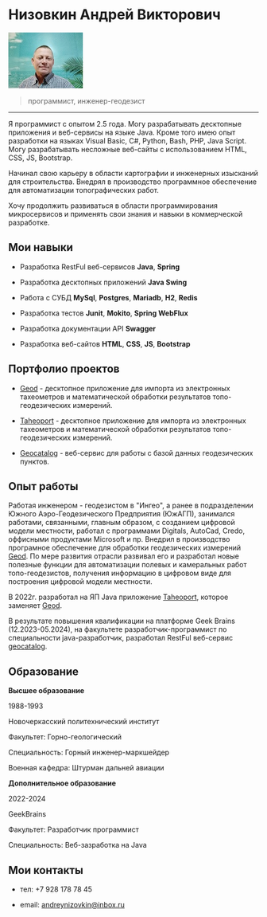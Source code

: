 # Низовкин Андрей Викторович

![фото](./images/me.jpg)
> программист, инженер-геодезист
---
Я программист с опытом 2.5 года. Могу разрабатывать десктопные приложения и веб-сервисы на языке Java. Кроме того имею опыт разработки на языках Visual Basic, C#, Python, Bash, PHP, Java Script. Могу разрабатывать несложные веб-сайты с использованием HTML, CSS, JS, Bootstrap.

Начинал свою карьеру в области картографии и инженерных изысканий для строительства. Внедрял в производство программное обеспечение для автоматизации топографических работ.

Хочу продолжить развиваться в области программирования микросервисов и применять свои знания и навыки в коммерческой разработке.

## Мои навыки

- Разработка RestFul веб-сервисов **Java**, **Spring**

- Разработка десктопных приложений **Java Swing**

- Работа с СУБД **MySql**, **Postgres**, **Mariadb**, **H2**, **Redis**

- Разработка тестов **Junit**, **Mokito**, **Spring WebFlux**

- Разработка документации API **Swagger**

- Разработка веб-сайтов **HTML**, **CSS**, **JS**, **Bootstrap** 

## Портфолио проектов

- [Geod](https://geod2000.ru/) - десктопное приложение для импорта из электронных тахеометров и математической обработки результатов топо-геодезических измерений.

- [Taheoport](https://github.com/AndrewNizovkin/Taheoport.git) - десктопное приложение для импорта из электронных тахеометров и математической обработки результатов топо-геодезических измерений.

- [Geocatalog](https://github.com/AndrewNizovkin/diploma) - веб-сервис для работы с базой данных геодезических пунктов.

## Опыт работы

Работая инженером - геодезистом в "Ингео", а ранее в подразделении Южного Аэро-Геодезического Предприятия (ЮжАГП), занимался работами, связанными, главным образом, с созданием цифровой модели местности, работал с программами Digitals, AutoCad, Credo, оффисными продуктами Microsoft и пр. Внедрил в производство програмное обеспечение для обработки геодезических измерений [Geod](https://geod2000.ru/). По мере развития отрасли развивал его и разработал новые полезные функции для автоматизации полевых и камеральных работ топо-геодезистов, получения информацию в цифровом виде для построения цифровой модели местности.

В 2022г. разработал на ЯП Java приложение [Taheoport](https://github.com/AndrewNizovkin/Taheoport.git), которое заменяет [Geod](https://geod2000.ru/).

В результате повышения квалификации на платформе Geek Brains (12.2023-05.2024), на факультете разработчик-программист по специальности java-разработчик, разработал RestFul веб-сервис [geocatalog](https://github.com/AndrewNizovkin/diploma).


## Образование

**Высшее образование**

1988-1993

Новочеркасский политехнический институт

Факультет: Горно-геологический

Специальность: Горный инженер-маркшейдер

Военная кафедра: Штурман дальней авиации

**Дополнительное образование**

2022-2024

GeekBrains

Факультет: Разработчик программист

Специальность: Веб-зазработка на Java







## Мои контакты

- тел:   +7 928 178 78 45

- email: andreynizovkin@inbox.ru
